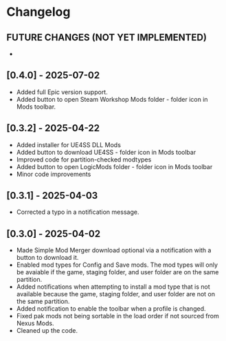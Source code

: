 # Changelog

## FUTURE CHANGES (NOT YET IMPLEMENTED)

-

## [0.4.0] - 2025-07-02

- Added full Epic version support.
- Added button to open Steam Workshop Mods folder - folder icon in Mods toolbar.

## [0.3.2] - 2025-04-22

- Added installer for UE4SS DLL Mods
- Added button to download UE4SS - folder icon in Mods toolbar
- Improved code for partition-checked modtypes
- Added button to open LogicMods folder - folder icon in Mods toolbar
- Minor code improvements

## [0.3.1] - 2025-04-03

- Corrected a typo in a notification message.

## [0.3.0] - 2025-04-02

- Made Simple Mod Merger download optional via a notification with a button to download it.
- Enabled mod types for Config and Save mods. The mod types will only be avaiable if the game, staging folder, and user folder are on the same partition.
- Added notifications when attempting to install a mod type that is not available because the game, staging folder, and user folder are not on the same partition.
- Added notification to enable the toolbar when a profile is changed.
- Fixed pak mods not being sortable in the load order if not sourced from Nexus Mods.
- Cleaned up the code.
